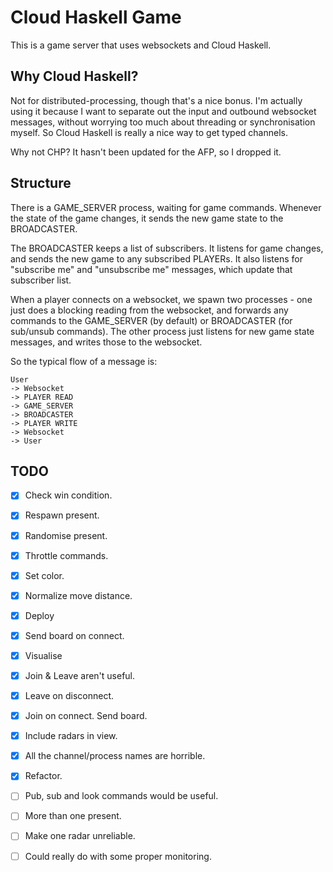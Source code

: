 # Cloud Haskell Game

This is a game server that uses websockets and Cloud Haskell.

## Why Cloud Haskell?

Not for distributed-processing, though that's a nice bonus. I'm
actually using it because I want to separate out the input and
outbound websocket messages, without worrying too much about threading
or synchronisation myself. So Cloud Haskell is really a nice way to
get typed channels.

Why not CHP? It hasn't been updated for the AFP, so I dropped it.

## Structure

There is a GAME_SERVER process, waiting for game commands. Whenever
the state of the game changes, it sends the new game state to the
BROADCASTER.

The BROADCASTER keeps a list of subscribers. It listens for game
changes, and sends the new game to any subscribed PLAYERs. It also
listens for "subscribe me" and "unsubscribe me" messages, which update
that subscriber list.

When a player connects on a websocket, we spawn two processes - one
just does a blocking reading from the websocket, and forwards any
commands to the GAME_SERVER (by default) or BROADCASTER (for sub/unsub
commands).
The other process just listens for new game state messages, and writes
those to the websocket.

So the typical flow of a message is:

```
User
-> Websocket
-> PLAYER READ
-> GAME_SERVER
-> BROADCASTER
-> PLAYER WRITE
-> Websocket
-> User
```

## TODO
- [X] Check win condition.
- [X] Respawn present.
- [X] Randomise present.
- [X] Throttle commands.
- [X] Set color.
- [X] Normalize move distance.

- [X] Deploy
- [X] Send board on connect.
- [X] Visualise

- [X] Join & Leave aren't useful.
- [X] Leave on disconnect.
- [X] Join on connect. Send board.

- [X] Include radars in view.
- [X] All the channel/process names are horrible.
- [X] Refactor.

- [ ] Pub, sub and look commands would be useful.
- [ ] More than one present.
- [ ] Make one radar unreliable.
- [ ] Could really do with some proper monitoring.
